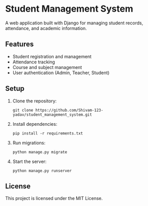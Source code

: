 # Student Management System

A web application built with Django for managing student records, attendance, and academic information.

## Features

- Student registration and management
- Attendance tracking
- Course and subject management
- User authentication (Admin, Teacher, Student)

## Setup

1. Clone the repository:
   ```
   git clone https://github.com/Shivam-123-yadav/student_management_system.git
   ```
2. Install dependencies:
   ```
   pip install -r requirements.txt
   ```
3. Run migrations:
   ```
   python manage.py migrate
   ```
4. Start the server:
   ```
   python manage.py runserver
   ```

## License

This project is licensed under the MIT License.
